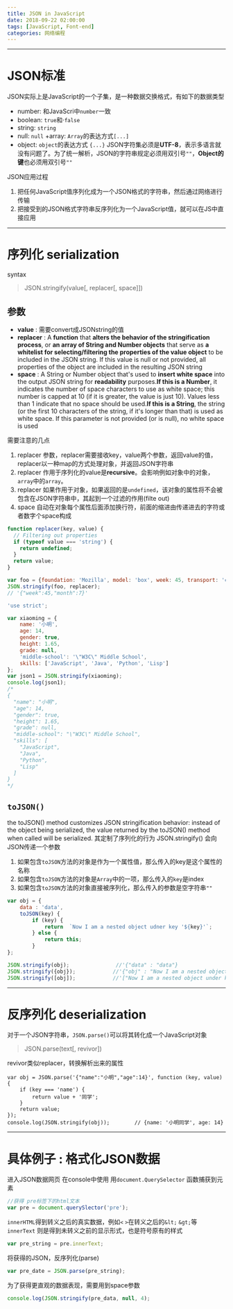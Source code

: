 ```yaml
---
title: JSON in JavaScript
date: 2018-09-22 02:00:00
tags: [JavaScript, Font-end]
categories: 网络编程
---
```


---
# JSON标准
JSON实际上是JavaScript的一个子集，是一种数据交换格式，有如下的数据类型
+ number:          和JavaScri中`number`一致
+ boolean:         `true`和·`false`
+ string:          `string`
+ null:            `null`
+array:            `Array`的表达方式`[...]`
+ object:          `object`的表达方式 `{...}`
JSON字符集必须是**UTF-8**，表示多语言就没有问题了。为了统一解析，JSON的字符串规定必须用双引号`""`，**Object的键**也必须用双引号`""`

JSON应用过程 
1. 把任何JavaScript值序列化成为一个JSON格式的字符串，然后通过网络进行传输
2. 把接受到的JSON格式字符串反序列化为一个JavaScript值，就可以在JS中直接应用

---
# 序列化 serialization
syntax
>  JSON.stringify(value[, replacer[, space]])

## 参数
+ **value**    : 需要convert成JSONstring的值
+ **replacer** : A **function** that **alters the behavior of the stringification process**, or **an array of String and Number objects** that serve as **a whitelist for selecting/filtering the properties of the value object** to be included in the JSON string. If this value is null or not provided, all properties of the object are included in the resulting JSON string
+ **space**    : A String or Number object that's used to **insert white space** into the output JSON string for **readability** purposes.**If this is a Number**, it indicates the number of space characters to use as white space; this number is capped at 10 (if it is greater, the value is just 10). Values less than 1 indicate that no space should be used.**If this is a String**, the string (or the first 10 characters of the string, if it's longer than that) is used as white space. If this parameter is not provided (or is null), no white space is used

需要注意的几点
1. replacer 参数，replacer需要接收key，value两个参数，返回value的值，replacer以一种map的方式处理对象，并返回JSON字符串
2. replacer 作用于序列化的value是**recursive**。会影响例如对象中的对象，`array`中的`array`。
3. replacer 如果作用于对象，如果返回的是`undefined`，该对象的属性将不会被包含在JSON字符串中，其起到一个过滤的作用(filte out)
4. space    自动在对象每个属性后面添加换行符，前面的缩进由传递进去的字符或者数字个space构成
```javascript
function replacer(key, value) {
  // Filtering out properties
  if (typeof value === 'string') {
    return undefined;
  }
  return value;
}

var foo = {foundation: 'Mozilla', model: 'box', week: 45, transport: 'car', month: 7};
JSON.stringify(foo, replacer);
// '{"week":45,"month":7}'
```
```javascript
'use strict';

var xiaoming = {
    name: '小明',
    age: 14,
    gender: true,
    height: 1.65,
    grade: null,
    'middle-school': '\"W3C\" Middle School',
    skills: ['JavaScript', 'Java', 'Python', 'Lisp']
};
var json1 = JSON.stringify(xiaoming);
console.log(json1);
/*
{
  "name": "小明",
  "age": 14,
  "gender": true,
  "height": 1.65,
  "grade": null,
  "middle-school": "\"W3C\" Middle School",
  "skills": [
    "JavaScript",
    "Java",
    "Python",
    "Lisp"
  ]
}
*/
```

## `toJSON()`
the toJSON() method customizes JSON stringification behavior: instead of the object being serialized, the value returned by the toJSON() method when called will be serialized.
其定制了序列化的行为
JSON.stringify() 会向JSON传递一个参数
1. 如果包含`toJSON`方法的对象是作为一个属性值，那么传入的key是这个属性的名称
2. 如果包含`toJSON`方法的对象是`Array`中的一项，那么传入的`key`是index
3. 如果包含`toJSON`方法的对象直接被序列化，那么传入的参数是空字符串`""`
```javascript
var obj = {
    data : 'data',
    toJSON(key) {
        if (key) {
            return  `Now I am a nested object udner key '${key}'`;
        } else {
            return this;
        }
};

JSON.stringify(obj);               //'{"data" : "data"}
JSON.stringify({obj});            //'{"obj" : "Now I am a nested object under key 'obj'"}'
JSON.stringify([obj]);            //'["Now I am a nested object under key '0'"]'
```
---
# 反序列化 deserialization
对于一个JSON字符串，`JSON.parse()`可以将其转化成一个JavaScript对象
> JSON.parse(text[, revivor])

revivor类似replacer，转换解析出来的属性
```javascriot
var obj = JSON.parse('{"name":"小明","age":14}', function (key, value) {
    if (key === 'name') {
        return value + '同学';
    }
    return value;
});
console.log(JSON.stringify(obj));        // {name: '小明同学', age: 14}
```

---
# 具体例子 : 格式化JSON数据
进入JSON数据网页
在console中使用 用`document.QuerySelector` 函数捕获到元素
```javascript
//获得 pre标签下的html文本
var pre = document.querySlector('pre');
``` 
`innerHTML`得到转义之后的真实数据，例如`<` `>`在转义之后的`&lt;` `&gt;`等
`innerText` 则是得到未转义之前的显示形式，也是符号原有的样式
```javascript
var pre_string = pre.innerText;
```
将获得的JSON，反序列化(parse)
```javascript
var pre_date = JSON.parse(pre_string);
```
为了获得更直观的数据表现，需要用到space参数
```javascript
console.log(JSON.stringify(pre_data, null, 4);
```
